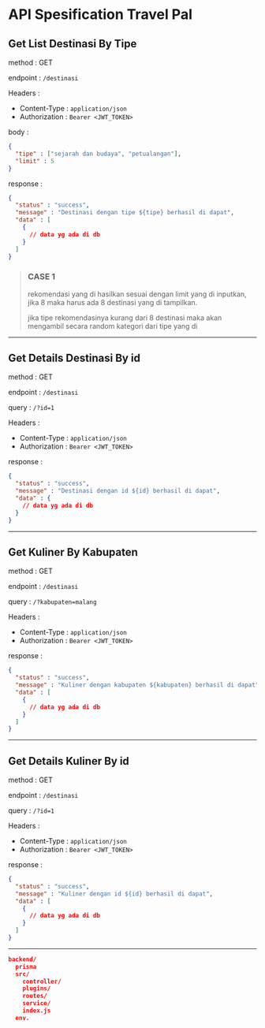 # API Spesification Travel Pal

## Get List Destinasi By Tipe

method : GET

endpoint : `/destinasi`

Headers : 
- Content-Type : `application/json`
- Authorization : `Bearer <JWT_TOKEN>`

body : 
```JSON
{
  "tipe" : ["sejarah dan budaya", "petualangan"],
  "limit" : 5
}
``` 

response :
```JSON
{
  "status" : "success",
  "message" : "Destinasi dengan tipe ${tipe} berhasil di dapat",
  "data" : [
    {
      // data yg ada di db
    }
  ]
}
```

> ### CASE 1
> rekomendasi yang di hasilkan sesuai dengan limit yang di inputkan, jika 8 maka harus ada 8 destinasi yang di tampilkan.
>
> jika tipe rekomendasinya kurang dari 8 destinasi maka akan mengambil secara random kategori dari tipe yang di 



---


## Get Details Destinasi By id

method : GET

endpoint : `/destinasi`

query : `/?id=1`

Headers : 
- Content-Type : `application/json`
- Authorization : `Bearer <JWT_TOKEN>`

response :
```JSON
{
  "status" : "success",
  "message" : "Destinasi dengan id ${id} berhasil di dapat",
  "data" : {
    // data yg ada di db
  }
}
```

---

## Get Kuliner By Kabupaten

method : GET

endpoint : `/destinasi`

query : `/?kabupaten=malang`

Headers : 
- Content-Type : `application/json`
- Authorization : `Bearer <JWT_TOKEN>`


response :
```JSON
{
  "status" : "success",
  "message" : "Kuliner dengan kabupaten ${kabupaten} berhasil di dapat",
  "data" : [
    {
      // data yg ada di db
    }
  ]
}
```

---
## Get Details Kuliner By id

method : GET

endpoint : `/destinasi`

query : `/?id=1`

Headers : 
- Content-Type : `application/json`
- Authorization : `Bearer <JWT_TOKEN>`

response :
```JSON
{
  "status" : "success",
  "message" : "Kuliner dengan id ${id} berhasil di dapat",
  "data" : [
    {
      // data yg ada di db
    }
  ]
}
```

---

```json
backend/
  prisma
  src/
    controller/
    plugins/
    routes/
    service/
    index.js
  env.
```